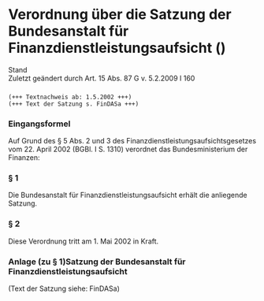 Verordnung über die Satzung der Bundesanstalt für Finanzdienstleistungsaufsicht ()
==================================================================================

Stand  
Zuletzt geändert durch Art. 15 Abs. 87 G v. 5.2.2009 I 160

### 

```
(+++ Textnachweis ab: 1.5.2002 +++)
(+++ Text der Satzung s. FinDASa +++)
```

### Eingangsformel

Auf Grund des § 5 Abs. 2 und 3 des Finanzdienstleistungsaufsichtsgesetzes vom 22. April 2002 (BGBl. I S. 1310) verordnet das Bundesministerium der Finanzen:

### § 1

Die Bundesanstalt für Finanzdienstleistungsaufsicht erhält die anliegende Satzung.

### § 2

Diese Verordnung tritt am 1. Mai 2002 in Kraft.

### Anlage (zu § 1)Satzung der Bundesanstalt für Finanzdienstleistungsaufsicht

(Text der Satzung siehe: FinDASa)
